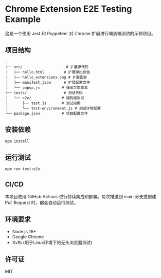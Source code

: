 # Chrome Extension E2E Testing Example

这是一个使用 Jest 和 Puppeteer 对 Chrome 扩展进行端到端测试的示例项目。

## 项目结构

```
.
├── src/                    # 扩展源代码
│   ├── hello.html         # 扩展弹出页面
│   ├── hello_extensions.png # 扩展图标
│   ├── manifest.json      # 扩展配置文件
│   └── popup.js          # 弹出页面脚本
├── tests/                 # 测试代码
│   └── e2e/              # 端到端测试
│       ├── test.js       # 测试用例
│       └── test-environment.js # 测试环境配置
└── package.json          # 项目配置文件
```

## 安装依赖

```bash
npm install
```

## 运行测试

```bash
npm run test:e2e
```

## CI/CD

本项目使用 GitHub Actions 进行持续集成和部署。每次推送到 main 分支或创建 Pull Request 时，都会自动运行测试。

## 环境要求

- Node.js 18+
- Google Chrome
- Xvfb (用于Linux环境下的无头浏览器测试)

## 许可证

MIT 